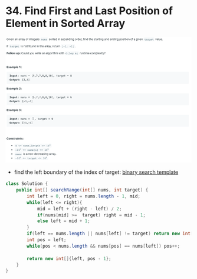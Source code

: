 # 34. Find First and Last Position of Element in Sorted Array

![34%20Find%20First%20and%20Last%20Position%20of%20Element%20in%20Sort%20ffafb8d4f1f341e1be81fe2889882e8d/Untitled.png](34%20Find%20First%20and%20Last%20Position%20of%20Element%20in%20Sort%20ffafb8d4f1f341e1be81fe2889882e8d/Untitled.png)

- find the left boundary of the index of  target: [binary search template](https://github.com/MarekZhang/Leetcode-My-Solutions/tree/master/Binary-Search)

```java
class Solution {
    public int[] searchRange(int[] nums, int target) {
        int left = 0, right = nums.length - 1, mid;        
        while(left <= right){
            mid = left + (right - left) / 2;
            if(nums[mid] >=  target) right = mid - 1;
            else left = mid + 1; 
        }
        if(left == nums.length || nums[left] != target) return new int[]{-1, -1}; 
        int pos = left;
        while(pos < nums.length && nums[pos] == nums[left]) pos++;

        return new int[]{left, pos - 1};
    }
}
```